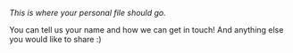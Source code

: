 *This is where your personal file should go.*

You can tell us your name and how we can get in touch! And anything else you would like to share :) 
